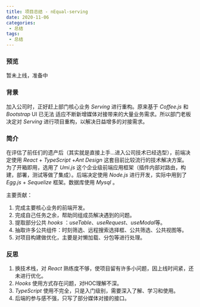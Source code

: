 ```yaml
---
title: 项目总结 - nEqual-serving
date: 2020-11-06
categories:
 - 总结
tags:
 - 总结
---
```


### 预览

暂未上线，准备中

### 背景

加入公司时，正好赶上部门核心业务 *Serving* 进行重构。原来基于 *Coffee.js* 和 *Bootstrap* UI 已无法
适应不断新增媒体对接带来的大量业务需求。所以部门老板决定对 *Serving* 进行项目重构，以解决日益增多的对接需求。

### 简介

在评估了前任们的遗产后（其实就是直接上手...进入公司技术已经选型），前端决定使用 *React* + *TypeScript* +*Ant Design* 这套目前比较流行的技术解决方案。
为了开箱即用，选用了 *Umi.js* 这个企业级前端应用框架（插件内部对路由，构建，部署，测试等做了集成）。后端决定使用 *Node.js* 进行开发，实际中用到了
 *Egg.js* + *Sequelize* 框架。数据库使用 *Mysql* 。 

主要贡献：
1. 完成主要核心业务的前端开发。
2. 完成自己任务之余，帮助同组成员解决遇到的问题。
3. 提取部分公共 *hooks* ：*useTable*、*useRequest*、*useModal*等。
4. 抽取许多公共组件：时刻筛选、远程搜索选择框、公共筛选、公共视图等。
5. 对项目构建做优化，主要是对懒加载、分包等进行处理。

### 反思

1. 换技术栈，对 *React* 熟练度不够，使项目留有许多小问题，因上线时间紧，还未进行优化。
2. *Hooks* 使用方式存在问题，对HOC理解不深。
3. *TypeScript* 使用不完全，只是入门级别，需要深入了解、学习和使用。
4. 后端的参与感不强，只写了部分媒体对接的接口。
